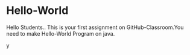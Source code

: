 # Hello-World

Hello Students..
This is your first assignment on GitHub-Classroom.You need to make Hello-World Program on java.

 y
